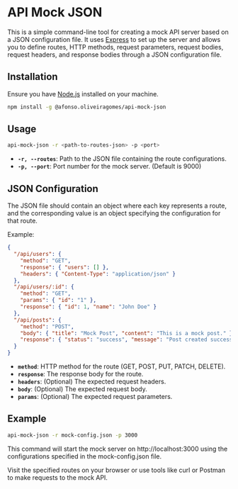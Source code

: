 # API Mock JSON

This is a simple command-line tool for creating a mock API server based on a JSON configuration file. It uses [Express](https://expressjs.com/) to set up the server and allows you to define routes, HTTP methods, request parameters, request bodies, request headers, and response bodies through a JSON configuration file.

## Installation

Ensure you have [Node.js](https://nodejs.org/) installed on your machine.

```bash
npm install -g @afonso.oliveiragomes/api-mock-json
```

## Usage

```bash
api-mock-json -r <path-to-routes-json> -p <port>
```

- **`-r, --routes`**: Path to the JSON file containing the route configurations.
- **`-p, --port`**: Port number for the mock server. (Default is 9000)

## JSON Configuration

The JSON file should contain an object where each key represents a route, and the corresponding value is an object specifying the configuration for that route.

Example:

```json
{
  "/api/users": {
    "method": "GET",
    "response": { "users": [] },
    "headers": { "Content-Type": "application/json" }
  },
  "/api/users/:id": {
    "method": "GET",
    "params": { "id": "1" },
    "response": { "id": 1, "name": "John Doe" }
  },
  "/api/posts": {
    "method": "POST",
    "body": { "title": "Mock Post", "content": "This is a mock post." },
    "response": { "status": "success", "message": "Post created successfully." }
  }
}
```

- **`method`**: HTTP method for the route (GET, POST, PUT, PATCH, DELETE).
- **`response`**: The response body for the route.
- **`headers`**: (Optional) The expected request headers.
- **`body`**: (Optional) The expected request body.
- **`params`**: (Optional) The expected request parameters.

## Example


```bash
api-mock-json -r mock-config.json -p 3000
```

This command will start the mock server on http://localhost:3000 using the configurations specified in the mock-config.json file.

Visit the specified routes on your browser or use tools like curl or Postman to make requests to the mock API.
